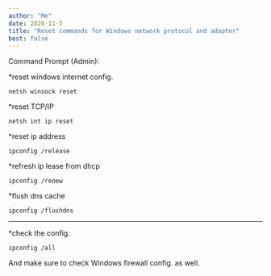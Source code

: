 ```yaml
---
author: "Me"
date: 2020-11-5
title: "Reset commands for Windows network protocol and adapter"
best: false
---
```

 
Command Prompt (Admin):

*reset windows internet config.
 
```
netsh winsock reset
```
 
*reset TCP/IP 
 
```
netsh int ip reset 
```

*reset ip address

```
ipconfig /release 
```

*refresh ip lease from dhcp
 
```
ipconfig /renew 
```

*flush dns cache
 
```
ipconfig /flushdns 
```

---------------
 
*check the config.
 
```
ipconfig /all
 ```
 
And make sure to check Windows firewall config. as well.
 

 
 
 
 
 
 
 
 
 





